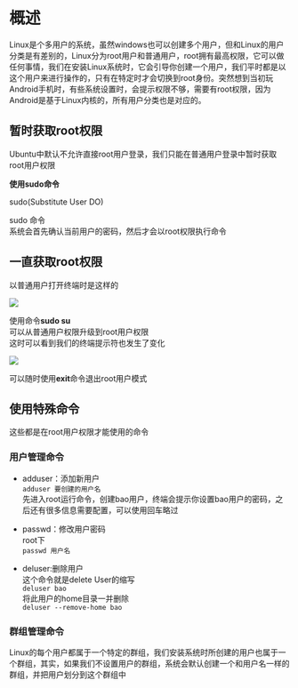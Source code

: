 # 概述      
Linux是个多用户的系统，虽然windows也可以创建多个用户，但和Linux的用户分类是有差别的，Linux分为root用户和普通用户，root拥有最高权限，它可以做任何事情，我们在安装Linux系统时，它会引导你创建一个用户，我们平时都是以这个用户来进行操作的，只有在特定时才会切换到root身份。突然想到当初玩Android手机时，有些系统设置时，会提示权限不够，需要有root权限，因为Android是基于Linux内核的，所有用户分类也是对应的。        

## 暂时获取root权限      

Ubuntu中默认不允许直接root用户登录，我们只能在普通用户登录中暂时获取root用户权限        

**使用sudo命令**       

sudo(Substitute User DO)             

sudo 命令      
系统会首先确认当前用户的密码，然后才会以root权限执行命令     

## 一直获取root权限     

以普通用户打开终端时是这样的      

![](http://i2.muimg.com/567571/94a85063e3d290d1.png)      

使用命令**sudo su**     
可以从普通用户权限升级到root用户权限    
这时可以看到我们的终端提示符也发生了变化     


![](http://i2.muimg.com/567571/c0550cdaad5f002a.png)     


可以随时使用**exit**命令退出root用户模式      


## 使用特殊命令       

这些都是在root用户权限才能使用的命令     

### 用户管理命令  

* adduser：添加新用户      
```adduser 要创建的用户名```    
先进入root运行命令，创建bao用户，终端会提示你设置bao用户的密码，之后还有很多信息需要配置，可以使用回车略过        

* passwd：修改用户密码     
root下       
```passwd 用户名```


* deluser:删除用户     
这个命令就是delete User的缩写      
```deluser bao```       
将此用户的home目录一并删除      
```deluser --remove-home bao```     


### 群组管理命令     
Linux的每个用户都属于一个特定的群组，我们安装系统时所创建的用户也属于一个群组，其实，如果我们不设置用户的群组，系统会默认创建一个和用户名一样的群组，并把用户划分到这个群组中       
